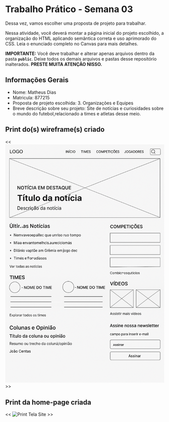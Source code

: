 # Trabalho Prático - Semana 03

Dessa vez, vamos escolher uma proposta de projeto para trabalhar.

Nessa atividade, você deverá montar a página inicial do projeto escolhido, a organização do HTML aplicando semântica correta e uso aprimorado do CSS. Leia o enunciado completo no Canvas para mais detalhes.

**IMPORTANTE:** Você deve trabalhar e alterar apenas arquivos dentro da pasta **`public`**. Deixe todos os demais arquivos e pastas desse repositório inalterados. **PRESTE MUITA ATENÇÃO NISSO.**

## Informações Gerais

- Nome: Matheus Dias 
- Matricula: 877215
- Proposta de projeto escolhida: 3. Organizações e Equipes	
- Breve descrição sobre seu projeto: Site de notícias e curiosidades sobre o mundo do futebol,relacionado a times e atletas desse meio.


## Print do(s) wireframe(s) criado

<< ![Print Wireframe](public/images/wireframe_futebol.png) >>


## Print da home-page criada

<< ![Print Tela Site](public/print_site.png) >>
